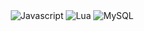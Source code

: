 <div align="center">
        <img alt="Javascript" src="https://img.shields.io/badge/-JAVASCRIPT-black?style=for-the-badge&logo=JavaScript&logoColor=7289DA"></a>
        <img alt="Lua" src="https://img.shields.io/badge/-Lua-black?style=for-the-badge&logo=Lua&logoColor=7289DA"></a>
        <img alt="MySQL" src="https://img.shields.io/badge/-Mysql-black?style=for-the-badge&logo=Mysql&logoColor=7289DA"></a>
</div>
